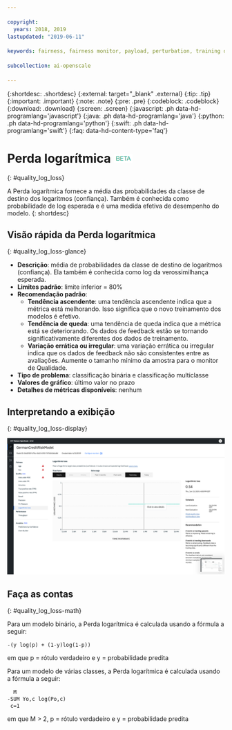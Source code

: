 ```yaml
---

copyright:
  years: 2018, 2019
lastupdated: "2019-06-11"

keywords: fairness, fairness monitor, payload, perturbation, training data, debiased, Logarithmic loss

subcollection: ai-openscale

---
```


{:shortdesc: .shortdesc}
{:external: target="_blank" .external}
{:tip: .tip}
{:important: .important}
{:note: .note}
{:pre: .pre}
{:codeblock: .codeblock}
{:download: .download}
{:screen: .screen}
{:javascript: .ph data-hd-programlang='javascript'}
{:java: .ph data-hd-programlang='java'}
{:python: .ph data-hd-programlang='python'}
{:swift: .ph data-hd-programlang='swift'}
{:faq: data-hd-content-type='faq'}

# Perda logarítmica ![tag beta](images/beta.png)
{: #quality_log_loss}

A Perda logarítmica fornece a média das probabilidades da classe de destino dos logaritmos (confiança). Também é conhecida como probabilidade de log esperada e é uma medida efetiva de desempenho do modelo.
{: shortdesc}

## Visão rápida da Perda logarítmica
{: #quality_log_loss-glance}

- **Descrição**: média de probabilidades da classe de destino de logaritmos (confiança). Ela também é conhecida como log da verossimilhança esperada.
- **Limites padrão**: limite inferior = 80%
- **Recomendação padrão**:
   - **Tendência ascendente**: uma tendência ascendente indica que a métrica está melhorando. Isso significa que o novo treinamento dos modelos é efetivo.
   - **Tendência de queda**: uma tendência de queda indica que a métrica
está se deteriorando. Os dados de feedback estão se tornando significativamente diferentes dos dados de treinamento.
   - **Variação errática ou irregular**: uma variação errática ou irregular indica que os dados de feedback não são consistentes entre as avaliações. Aumente o tamanho mínimo da
amostra para o monitor de Qualidade.
- **Tipo de problema**: classificação binária e classificação multiclasse
- **Valores de gráfico**: último valor no prazo
- **Detalhes de métricas disponíveis**: nenhum

## Interpretando a exibição
{: #quality_log_loss-display}

![A Perda logarítmica é exibida](images/quality-log-loss.png)

## Faça as contas
{: #quality_log_loss-math}

Para um modelo binário, a Perda logarítmica é calculada usando a fórmula a seguir:

```
-(y log(p) + (1-y)log(1-p))
```

em que p = rótulo verdadeiro e y = probabilidade predita

Para um modelo de várias classes, a Perda logarítmica é calculada usando a fórmula a seguir:

```
  M
-SUM Yo,c log(Po,c)
 c=1 
```

em que M > 2, p = rótulo verdadeiro e y = probabilidade predita

